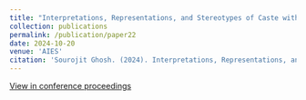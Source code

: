 ```yaml
---
title: "Interpretations, Representations, and Stereotypes of Caste within Text-to-Image Generators"
collection: publications
permalink: /publication/paper22
date: 2024-10-20
venue: 'AIES'
citation: 'Sourojit Ghosh. (2024). Interpretations, Representations, and Stereotypes of Caste within Text-to-Image Generators. Proceedings of the Seventh AAAI/ACM Conference on AI, Ethics, and Society, p. 490-502.'
---
```


[View in conference proceedings](https://ojs.aaai.org/index.php/AIES/article/view/31652)
